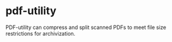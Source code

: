 # pdf-utility

PDF-utility can compress and split scanned PDFs to meet file size restrictions for archivization.
